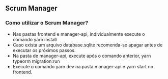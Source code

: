 ## Scrum Manager

### Como utilizar o Scrum Manager?
- Nas pastas frontend e manager-api, individualmente execute o comando yarn install
- Caso exista um arquivo database.sqlite recomenda-se apagar antes de executar os próximos passos.
- Na pasta de manager-api, execute após o comando anterior, yarn typeorm migration:run
- Execute o comando yarn dev na pasta manager-api e yarn start no frontend.

